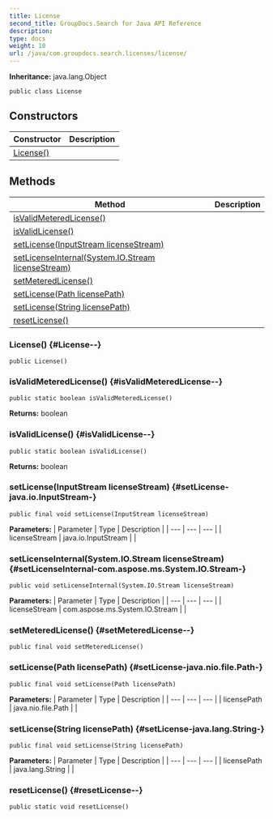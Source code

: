 ```yaml
---
title: License
second_title: GroupDocs.Search for Java API Reference
description: 
type: docs
weight: 10
url: /java/com.groupdocs.search.licenses/license/
---
```

**Inheritance:**
java.lang.Object
```
public class License
```
## Constructors

| Constructor | Description |
| --- | --- |
| [License()](#License--) |  |
## Methods

| Method | Description |
| --- | --- |
| [isValidMeteredLicense()](#isValidMeteredLicense--) |  |
| [isValidLicense()](#isValidLicense--) |  |
| [setLicense(InputStream licenseStream)](#setLicense-java.io.InputStream-) |  |
| [setLicenseInternal(System.IO.Stream licenseStream)](#setLicenseInternal-com.aspose.ms.System.IO.Stream-) |  |
| [setMeteredLicense()](#setMeteredLicense--) |  |
| [setLicense(Path licensePath)](#setLicense-java.nio.file.Path-) |  |
| [setLicense(String licensePath)](#setLicense-java.lang.String-) |  |
| [resetLicense()](#resetLicense--) |  |
### License() {#License--}
```
public License()
```


### isValidMeteredLicense() {#isValidMeteredLicense--}
```
public static boolean isValidMeteredLicense()
```




**Returns:**
boolean
### isValidLicense() {#isValidLicense--}
```
public static boolean isValidLicense()
```




**Returns:**
boolean
### setLicense(InputStream licenseStream) {#setLicense-java.io.InputStream-}
```
public final void setLicense(InputStream licenseStream)
```




**Parameters:**
| Parameter | Type | Description |
| --- | --- | --- |
| licenseStream | java.io.InputStream |  |

### setLicenseInternal(System.IO.Stream licenseStream) {#setLicenseInternal-com.aspose.ms.System.IO.Stream-}
```
public void setLicenseInternal(System.IO.Stream licenseStream)
```




**Parameters:**
| Parameter | Type | Description |
| --- | --- | --- |
| licenseStream | com.aspose.ms.System.IO.Stream |  |

### setMeteredLicense() {#setMeteredLicense--}
```
public final void setMeteredLicense()
```




### setLicense(Path licensePath) {#setLicense-java.nio.file.Path-}
```
public final void setLicense(Path licensePath)
```




**Parameters:**
| Parameter | Type | Description |
| --- | --- | --- |
| licensePath | java.nio.file.Path |  |

### setLicense(String licensePath) {#setLicense-java.lang.String-}
```
public final void setLicense(String licensePath)
```




**Parameters:**
| Parameter | Type | Description |
| --- | --- | --- |
| licensePath | java.lang.String |  |

### resetLicense() {#resetLicense--}
```
public static void resetLicense()
```




